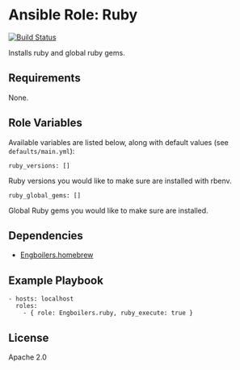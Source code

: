 # Ansible Role: Ruby

[![Build Status](https://travis-ci.org/engboilers/ansible-role-ruby.svg?branch=master)](https://travis-ci.org/engboilers/ansible-role-ruby)

Installs ruby and global ruby gems.

## Requirements

None.

## Role Variables

Available variables are listed below, along with default values (see `defaults/main.yml`):

    ruby_versions: []

Ruby versions you would like to make sure are installed with rbenv.

    ruby_global_gems: []

Global Ruby gems you would like to make sure are installed.

## Dependencies

  - [Engboilers.homebrew](https://galaxy.ansible.com/engboilers/homebrew/)

## Example Playbook

    - hosts: localhost
      roles:
        - { role: Engboilers.ruby, ruby_execute: true }

## License

Apache 2.0
